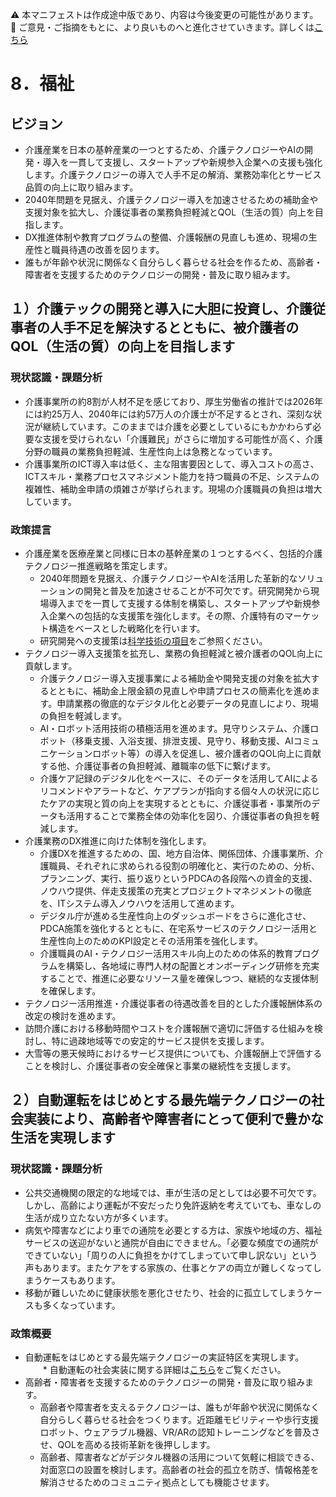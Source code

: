 ⚠️ 本マニフェストは作成途中版であり、内容は今後変更の可能性があります。  
💬 ご意見・ご指摘をもとに、より良いものへと進化させていきます。詳しくは[こちら](README.md#このマニフェスト自身もみんなの知恵を集めて改善していきます)


# 8．福祉

## ビジョン

* 介護産業を日本の基幹産業の一つとするため、介護テクノロジーやAIの開発・導入を一貫して支援し、スタートアップや新規参入企業への支援も強化します。介護テクノロジーの導入で人手不足の解消、業務効率化とサービス品質の向上に取り組みます。
* 2040年問題を見据え、介護テクノロジー導入を加速させるための補助金や支援対象を拡大し、介護従事者の業務負担軽減とQOL（生活の質）向上を目指します。
* DX推進体制や教育プログラムの整備、介護報酬の見直しも進め、現場の生産性と職員待遇の改善を図ります。
* 誰もが年齢や状況に関係なく自分らしく暮らせる社会を作るため、高齢者・障害者を支援するためのテクノロジーの開発・普及に取り組みます。

## １）介護テックの開発と導入に大胆に投資し、介護従事者の人手不足を解決するとともに、被介護者のQOL（生活の質）の向上を目指します

### 現状認識・課題分析

* 介護事業所の約8割が人材不足を感じており、厚生労働省の推計では2026年には約25万人、2040年には約57万人の介護士が不足するとされ、深刻な状況が継続しています。このままでは介護を必要としているにもかかわらず必要な支援を受けられない「介護難民」がさらに増加する可能性が高く、介護分野の職員の業務負担軽減、生産性向上は急務となっています。
* 介護事業所のICT導入率は低く、主な阻害要因として、導入コストの高さ、ICTスキル・業務プロセスマネジメント能力を持つ職員の不足、システムの複雑性、補助金申請の煩雑さが挙げられます。現場の介護職員の負担は増大しています。

### 政策提言

* 介護産業を医療産業と同様に日本の基幹産業の１つとするべく、包括的介護テクノロジー推進戦略を策定します。
  * 2040年問題を見据え、介護テクノロジーやAIを活用した革新的なソリューションの開発と普及を加速させることが不可欠です。研究開発から現場導入までを一貫して支援する体制を構築し、スタートアップや新規参入企業への包括的な支援策を強化します。その際、介護特有のマーケット構造をベースとした戦略化を行います。
  * 研究開発への支援策は[科学技術の項目](https://policy.team-mir.ai/view/15_%E3%82%B9%E3%83%86%E3%83%83%E3%83%97%EF%BC%91%E7%A7%91%E5%AD%A6%E6%8A%80%E8%A1%93.md)をご参照ください。
* テクノロジー導入支援策を拡充し、業務の負担軽減と被介護者のQOL向上に貢献します。
  * 介護テクノロジー導入支援事業による補助金や開発支援の対象を拡大するとともに、補助金上限金額の見直しや申請プロセスの簡素化を進めます。申請業務の徹底的なデジタル化と必要データの見直しにより、現場の負担を軽減します。
  * AI・ロボット活用技術の積極活用を進めます。見守りシステム、介護ロボット（移乗支援、入浴支援、排泄支援、見守り、移動支援、AIコミュニケーションロボット等）の導入を促進し、被介護者のQOL向上に貢献する他、介護従事者の負担軽減、離職率の低下に繋げます。
  * 介護ケア記録のデジタル化をベースに、そのデータを活用してAIによるリコメンドやアラートなど、ケアプランが指向する個々人の状況に応じたケアの実現と質の向上を実現するとともに、介護従事者・事業所のデータも活用することで業務全体の効率化を図り、介護従事者の負担を軽減します。
* 介護業務のDX推進に向けた体制を強化します。
  * 介護DXを推進するための、国、地方自治体、関係団体、介護事業所、介護職員、それぞれに求められる役割の明確化と、実行のための、分析、プランニング、実行、振り返りというPDCAの各段階への資金的支援、ノウハウ提供、伴走支援策の充実とプロジェクトマネジメントの徹底を、ITシステム導入ノウハウを活用して進めます。
  * デジタル庁が進める生産性向上のダッシュボードをさらに進化させ、PDCA施策を強化するとともに、在宅系サービスのテクノロジー活用と生産性向上のためのKPI設定とその活用策を強化します。
  * 介護職員のAI・テクノロジー活用スキル向上のための体系的教育プログラムを構築し、各地域に専門人材の配置とオンボーディング研修を充実することで、推進に必要なリソース量を確保しつつ、継続的な支援体制を確保します。
* テクノロジー活用推進・介護従事者の待遇改善を目的とした介護報酬体系の改定の検討を進めます。
* 訪問介護における移動時間やコストを介護報酬で適切に評価する仕組みを検討し、特に過疎地域等での安定的サービス提供を支援します。
* 大雪等の悪天候時におけるサービス提供についても、介護報酬上で評価することを検討し、介護従事者の安全確保と事業の継続性を支援します。

## ２）自動運転をはじめとする最先端テクノロジーの社会実装により、高齢者や障害者にとって便利で豊かな生活を実現します

### 現状認識・課題分析

* 公共交通機関の限定的な地域では、車が生活の足としては必要不可欠です。しかし、高齢により運転が不安だったり免許返納を考えていても、車なしの生活が成り立たない方が多くいます。  
* 病気や障害などにより車での通院を必要とする方は、家族や地域の方、福祉サービスの送迎がないと通院が自由にできません。「必要な頻度での通院ができていない」「周りの人に負担をかけてしまっていて申し訳ない」という声もあります。またケアをする家族の、仕事とケアの両立が難しくなってしまうケースもあります。
* 移動が難しいために健康状態を悪化させたり、社会的に孤立してしまうケースも多くなっています。

### 政策概要

* 自動運転をはじめとする最先端テクノロジーの実証特区を実現します。
　　* 自動運転の社会実装に関する詳細は[こちら](https://policy.team-mir.ai/view/34_%E3%82%B9%E3%83%86%E3%83%83%E3%83%97%EF%BC%93%E7%94%A3%E6%A5%AD.md)をご覧ください。
* 高齢者・障害者を支援するためのテクノロジーの開発・普及に取り組みます。
  * 高齢者や障害者を支えるテクノロジーは、誰もが年齢や状況に関係なく自分らしく暮らせる社会をつくります。近距離モビリティーや歩行支援ロボット、ウェアラブル機器、VR/ARの認知トレーニングなどを普及させ、QOLを高める技術革新を後押しします。
  * 高齢者、障害者などがデジタル機器の活用について気軽に相談できる、対面窓口の設置を検討します。高齢者の社会的孤立を防ぎ、情報格差を解消させるためのコミュニティ拠点としても機能させます。